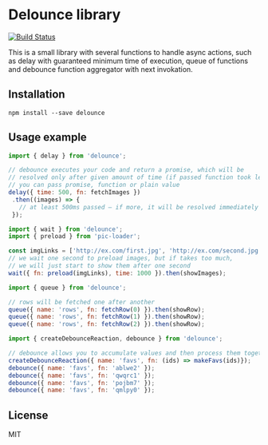 # Delounce library

[![Build Status](https://travis-ci.org/Bloomca/delounce.svg?branch=master)](https://travis-ci.org/Bloomca/delounce)

This is a small library with several functions to handle async actions, such as delay with guaranteed minimum time of execution, queue of functions and debounce function aggregator with next invokation.

## Installation

```shell
npm install --save delounce
```

## Usage example

```javascript
import { delay } from 'delounce';

// debounce executes your code and return a promise, which will be
// resolved only after given amount of time (if passed function took less time)
// you can pass promise, function or plain value
delay({ time: 500, fn: fetchImages })
 .then((images) => {
   // at least 500ms passed – if more, it will be resolved immediately
 });

import { wait } from 'delounce';
import { preload } from 'pic-loader';

const imgLinks = ['http://ex.com/first.jpg', 'http://ex.com/second.jpg', 'http://ex.com/third.jpg'];
// we wait one second to preload images, but if takes too much,
// we will just start to show them after one second
wait({ fn: preload(imgLinks), time: 1000 }).then(showImages);

import { queue } from 'delounce';

// rows will be fetched one after another
queue({ name: 'rows', fn: fetchRow(0) }).then(showRow);
queue({ name: 'rows', fn: fetchRow(1) }).then(showRow);
queue({ name: 'rows', fn: fetchRow(2) }).then(showRow);

import { createDebounceReaction, debounce } from 'delounce';

// debounce allows you to accumulate values and then process them together
createDebounceReaction({ name: 'favs', fn: (ids) => makeFavs(ids)});
debounce({ name: 'favs', fn: 'ablwe2' });
debounce({ name: 'favs', fn: 'qwqrc1' });
debounce({ name: 'favs', fn: 'pojbm7' });
debounce({ name: 'favs', fn: 'qmlpy0' });
```

## License

MIT
